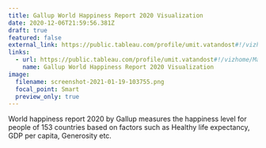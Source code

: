 ```yaml
---
title: Gallup World Happiness Report 2020 Visualization
date: 2020-12-06T21:59:56.381Z
draft: true
featured: false
external_link: https://public.tableau.com/profile/umit.vatandost#!/vizhome/MakeOverMondayAssignment_Uvatandost/Dashboard1
links:
  - url: https://public.tableau.com/profile/umit.vatandost#!/vizhome/MakeOverMondayAssignment_Uvatandost/Dashboard1
    name: Gallup World Happiness Report 2020 Visualization
image:
  filename: screenshot-2021-01-19-103755.png
  focal_point: Smart
  preview_only: true
---
```

<!--StartFragment-->

World happiness report 2020 by Gallup measures the happiness level for people of 153 countries based on factors such as Healthy life expectancy, GDP per capita, Generosity etc. 

<!--EndFragment-->